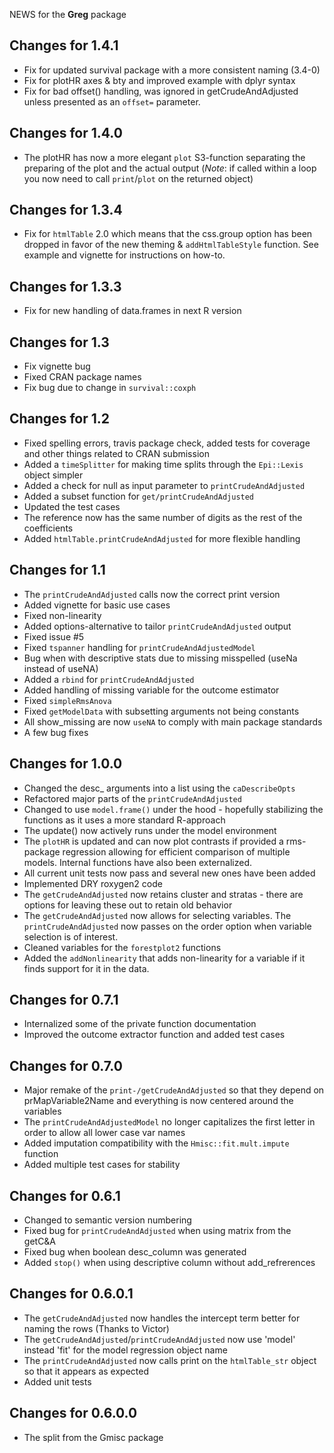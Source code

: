 NEWS for the **Greg** package

Changes for 1.4.1
-----------------
* Fix for updated survival package with a more consistent naming (3.4-0)
* Fix for plotHR axes & bty and improved example with dplyr syntax
* Fix for bad offset() handling, was ignored in getCrudeAndAdjusted unless presented as an `offset=` parameter.

Changes for 1.4.0
-----------------
* The plotHR has now a more elegant `plot` S3-function separating the preparing of the plot and the actual output (*Note*: if called within a loop you now need to call `print`/`plot` on the returned object)

Changes for 1.3.4
-----------------
* Fix for `htmlTable` 2.0 which means that the css.group option has been dropped in favor of the new theming & `addHtmlTableStyle` function. See example and vignette for instructions on how-to.

Changes for 1.3.3
-----------------
* Fix for new handling of data.frames in next R version

Changes for 1.3
-----------------
* Fix vignette bug
* Fixed CRAN package names
* Fix bug due to change in `survival::coxph`

Changes for 1.2
-----------------
* Fixed spelling errors, travis package check, added tests for coverage and other things related to CRAN submission
* Added a `timeSplitter` for making time splits through the `Epi::Lexis` object simpler
* Added a check for null as input parameter to `printCrudeAndAdjusted`
* Added a subset function for `get/printCrudeAndAdjusted`
* Updated the test cases
* The reference now has the same number of digits as the rest of the coefficients
* Added `htmlTable.printCrudeAndAdjusted` for more flexible handling

Changes for 1.1
-----------------
* The `printCrudeAndAdjusted` calls now the correct print version
* Added vignette for basic use cases
* Fixed non-linearity
* Added options-alternative to tailor `printCrudeAndAdjusted` output
* Fixed issue #5
* Fixed `tspanner` handling for `printCrudeAndAdjustedModel`
* Bug when with descriptive stats due to missing misspelled (useNa instead of useNA)
* Added a `rbind` for `printCrudeAndAdjusted`
* Added handling of missing variable for the outcome estimator
* Fixed `simpleRmsAnova`
* Fixed `getModelData` with subsetting arguments not being constants
* All show_missing are now `useNA` to comply with main package standards
* A few bug fixes

Changes for 1.0.0
-----------------
* Changed the desc_ arguments into a list using the `caDescribeOpts`
* Refactored major parts of the `printCrudeAndAdjusted`
* Changed to use `model.frame()` under the hood - hopefully stabilizing the functions
  as it uses a more standard R-approach
* The update() now actively runs under the model environment
* The `plotHR` is updated and can now plot contrasts if provided a rms-package regression
  allowing for efficient comparison of multiple models. Internal functions have also
  been externalized.
* All current unit tests now pass and several new ones have been added
* Implemented DRY roxygen2 code
* The `getCrudeAndAdjusted` now retains cluster and stratas - there are options for
  leaving these out to retain old behavior
* The `getCrudeAndAdjusted` now allows for selecting variables. The `printCrudeAndAdjusted`
  now passes on the order option when variable selection is of interest.
* Cleaned variables for the `forestplot2` functions
* Added the `addNonlinearity` that adds non-linearity for a variable if it finds
  support for it in the data.

Changes for 0.7.1
-----------------
* Internalized some of the private function documentation
* Improved the outcome extractor function and added test cases

Changes for 0.7.0
-----------------
* Major remake of the `print-/getCrudeAndAdjusted` so that they depend on prMapVariable2Name
  and everything is now centered around the variables 
* The `printCrudeAndAdjustedModel` no longer capitalizes the first letter in order 
  to allow all lower case var names
* Added imputation compatibility with the `Hmisc::fit.mult.impute` function
* Added multiple test cases for stability

Changes for 0.6.1
-----------------
* Changed to semantic version numbering
* Fixed bug for `printCrudeAndAdjusted` when using matrix from the getC&A
* Fixed bug when boolean desc_column was generated
* Added `stop()` when using descriptive column without add_refrerences

Changes for 0.6.0.1
-------------------
* The `getCrudeAndAdjusted` now handles the intercept term better for naming the 
  rows (Thanks to Victor)
* The `getCrudeAndAdjusted`/`printCrudeAndAdjusted` now use 'model' instead 'fit' for 
  the model regression object name
* The `printCrudeAndAdjusted` now calls print on the `htmlTable_str` object so that it 
  appears as expected
* Added unit tests

Changes for 0.6.0.0
-------------------
* The split from the Gmisc package
